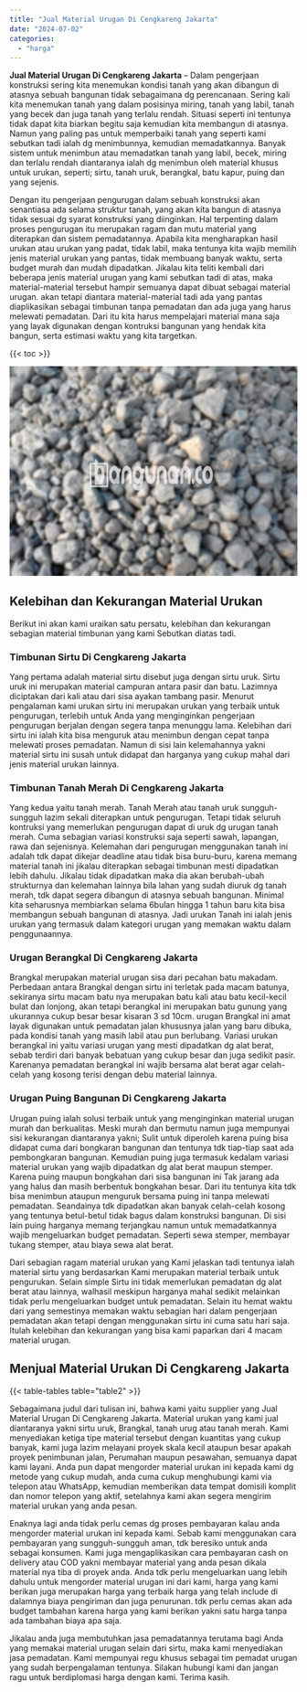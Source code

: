 ```yaml
---
title: "Jual Material Urugan Di Cengkareng Jakarta"
date: "2024-07-02"
categories: 
  - "harga"
---
```


**Jual Material Urugan Di Cengkareng Jakarta** – Dalam pengerjaan konstruksi sering kita menemukan kondisi tanah yang akan dibangun di atasnya sebuah bangunan tidak sebagaimana dg perencanaan. Sering kali kita menemukan tanah yang dalam posisinya miring, tanah yang labil, tanah yang becek dan juga tanah yang terlalu rendah. Situasi seperti ini tentunya tidak dapat kita biarkan begitu saja kemudian kita membangun di atasnya. Namun yang paling pas untuk memperbaiki tanah yang seperti kami sebutkan tadi ialah dg menimbunnya, kemudian memadatkannya. Banyak sistem untuk menimbun atau memadatkan tanah yang labil, becek, miring dan terlalu rendah diantaranya ialah dg menimbun oleh material khusus untuk urukan, seperti; sirtu, tanah uruk, berangkal, batu kapur, puing dan yang sejenis.

Dengan itu pengerjaan pengurugan dalam sebuah konstruksi akan senantiasa ada selama struktur tanah, yang akan kita bangun di atasnya tidak sesuai dg syarat konstruksi yang diinginkan. Hal terpenting dalam proses pengurugan itu merupakan ragam dan mutu material yang diterapkan dan sistem pemadatannya. Apabila kita mengharapkan hasil urukan atau urukan yang padat, tidak labil, maka tentunya kita wajib memilih jenis material urukan yang pantas, tidak membuang banyak waktu, serta budget murah dan mudah dipadatkan. Jikalau kita teliti kembali dari beberapa jenis material urugan yang kami sebutkan tadi di atas, maka material-material tersebut hampir semuanya dapat dibuat sebagai material urugan. akan tetapi diantara material-material tadi ada yang pantas diaplikasikan sebagai timbunan tanpa pemadatan dan ada juga yang harus melewati pemadatan. Dari itu kita harus mempelajari material mana saja yang layak digunakan dengan kontruksi bangunan yang hendak kita bangun, serta estimasi waktu yang kita targetkan.

{{< toc >}}

![Jual Material Urugan Di Cengkareng Jakarta](/images/jual-urugan-23.png)

## Kelebihan dan Kekurangan Material Urukan

Berikut ini akan kami uraikan satu persatu, kelebihan dan kekurangan sebagian material timbunan yang kami Sebutkan diatas tadi.

### Timbunan Sirtu Di Cengkareng Jakarta

Yang pertama adalah material sirtu disebut juga dengan sirtu uruk. Sirtu uruk ini merupakan material campuran antara pasir dan batu. Lazimnya diciptakan dari kali atau dari sisa ayakan tambang pasir. Menurut pengalaman kami urukan sirtu ini merupakan urukan yang terbaik untuk pengurugan, terlebih untuk Anda yang menginginkan pengerjaan pengurugan berjalan dengan segera tanpa menunggu lama. Kelebihan dari sirtu ini ialah kita bisa menguruk atau menimbun dengan cepat tanpa melewati proses pemadatan. Namun di sisi lain kelemahannya yakni material sirtu ini susah untuk didapat dan harganya yang cukup mahal dari jenis material urukan lainnya.

### Timbunan Tanah Merah Di Cengkareng Jakarta

Yang kedua yaitu tanah merah. Tanah Merah atau tanah uruk sungguh-sungguh lazim sekali diterapkan untuk pengurugan. Tetapi tidak seluruh kontruksi yang memerlukan pengurugan dapat di uruk dg urugan tanah merah. Cuma sebagian variasi konstruksi saja seperti sawah, lapangan, rawa dan sejenisnya. Kelemahan dari pengurugan menggunakan tanah ini adalah tdk dapat dikejar deadline atau tidak bisa buru-buru, karena memang material tanah ini jikalau diterapkan sebagai timbunan mesti dipadatkan lebih dahulu. Jikalau tidak dipadatkan maka dia akan berubah-ubah strukturnya dan kelemahan lainnya bila lahan yang sudah diuruk dg tanah merah, tdk dapat segera dibangun di atasnya sebuah bangunan. Minimal kita seharusnya membiarkan selama 6bulan hingga 1 tahun baru kita bisa membangun sebuah bangunan di atasnya. Jadi urukan Tanah ini ialah jenis urukan yang termasuk dalam kategori urugan yang memakan waktu dalam penggunaannya.

### Urugan Berangkal Di Cengkareng Jakarta

Brangkal merupakan material urugan sisa dari pecahan batu makadam. Perbedaan antara Brangkal dengan sirtu ini terletak pada macam batunya, sekiranya sirtu macam batu nya merupakan batu kali atau batu kecil-kecil bulat dan lonjong, akan tetapi berangkal ini merupakan batu gunung yang ukurannya cukup besar besar kisaran 3 sd 10cm. urugan Brangkal ini amat layak digunakan untuk pemadatan jalan khususnya jalan yang baru dibuka, pada kondisi tanah yang masih labil atau pun berlubang. Variasi urukan berangkal ini yaitu variasi urugan yang mesti dipadatkan dg alat berat, sebab terdiri dari banyak bebatuan yang cukup besar dan juga sedikit pasir. Karenanya pemadatan berangkal ini wajib bersama alat berat agar celah-celah yang kosong terisi dengan debu material lainnya.

### Urugan Puing Bangunan Di Cengkareng Jakarta

Urugan puing ialah solusi terbaik untuk yang menginginkan material urugan murah dan berkualitas. Meski murah dan bermutu namun juga mempunyai sisi kekurangan diantaranya yakni; Sulit untuk diperoleh karena puing bisa didapat cuma dari bongkaran bangunan dan tentunya tdk tiap-tiap saat ada pembongkaran bangunan. Kemudian puing juga termasuk kedalam variasi material urukan yang wajib dipadatkan dg alat berat maupun stemper. Karena puing maupun bongkahan dari sisa bangunan ini Tak jarang ada yang halus dan masih berbentuk bongkahan besar. Dari itu tentunya kita tdk bisa menimbun ataupun menguruk bersama puing ini tanpa melewati pemadatan. Seandainya tdk dipadatkan akan banyak celah-celah kosong yang tentunya betul-betul tidak bagus dalam konstruksi bangunan. Di sisi lain puing harganya memang terjangkau namun untuk memadatkannya wajib mengeluarkan budget pemadatan. Seperti sewa stemper, membayar tukang stemper, atau biaya sewa alat berat.

Dari sebagian ragam material urukan yang Kami jelaskan tadi tentunya ialah material sirtu yang berdasarkan Kami merupakan material terbaik untuk pengurukan. Selain simple Sirtu ini tidak memerlukan pemadatan dg alat berat atau lainnya, walhasil meskipun harganya mahal sedikit melainkan tidak perlu mengeluarkan budget untuk pemadatan. Selain itu hemat waktu dari yang semestinya memakan waktu sebagian hari dalam pengerjaan pemadatan akan tetapi dengan menggunakan sirtu ini cuma satu hari saja. Itulah kelebihan dan kekurangan yang bisa kami paparkan dari 4 macam material urugan.

## Menjual Material Urukan Di Cengkareng Jakarta

{{< table-tables table="table2" >}}

Sebagaimana judul dari tulisan ini, bahwa kami yaitu supplier yang Jual Material Urugan Di Cengkareng Jakarta. Material urukan yang kami jual diantaranya yakni sirtu uruk, Brangkal, tanah urug atau tanah merah. Kami menyediakan ketiga tipe material tersebut dengan kuantitas yang cukup banyak, kami juga lazim melayani proyek skala kecil ataupun besar apakah proyek penimbunan jalan, Perumahan maupun pesawahan, semuanya dapat kami layani. Anda pun dapat mengorder material urukan ini kepada kami dg metode yang cukup mudah, anda cuma cukup menghubungi kami via telepon atau WhatsApp, kemudian memberikan data tempat domisili komplit dan nomor telepon yang aktif, setelahnya kami akan segera mengirim material urukan yang anda pesan.

Enaknya lagi anda tidak perlu cemas dg proses pembayaran kalau anda mengorder material urukan ini kepada kami. Sebab kami menggunakan cara pembayaran yang sungguh-sungguh aman, tdk beresiko untuk anda sebagai konsumen. Kami juga mengaplikasikan cara pembayaran cash on delivery atau COD yakni membayar material yang anda pesan dikala material nya tiba di proyek anda. Anda tdk perlu mengeluarkan uang lebih dahulu untuk mengorder material urugan ini dari kami, harga yang kami berikan juga merupakan harga yang terbaik harga yang telah include di dalamnya biaya pengiriman dan juga penurunan. tdk perlu cemas akan ada budget tambahan karena harga yang kami berikan yakni satu harga tanpa ada tambahan biaya apa saja.

Jikalau anda juga membutuhkan jasa pemadatannya terutama bagi Anda yang memakai material urugan selain dari sirtu, maka kami menyediakan jasa pemadatan. Kami mempunyai regu khusus sebagai tim pemadat urugan yang sudah berpengalaman tentunya. Silakan hubungi kami dan jangan ragu untuk berdiplomasi harga dengan kami. Terima kasih.
